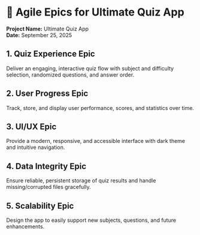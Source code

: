 # 📌 Agile Epics for Ultimate Quiz App
**Project Name:** Ultimate Quiz App  
**Date:** September 25, 2025

## 1. Quiz Experience Epic
Deliver an engaging, interactive quiz flow with subject and difficulty selection, randomized questions, and answer order.

## 2. User Progress Epic
Track, store, and display user performance, scores, and statistics over time.

## 3. UI/UX Epic
Provide a modern, responsive, and accessible interface with dark theme and intuitive navigation.


## 4. Data Integrity Epic
Ensure reliable, persistent storage of quiz results and handle missing/corrupted files gracefully.

## 5. Scalability Epic
Design the app to easily support new subjects, questions, and future enhancements.
